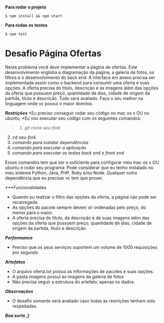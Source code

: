 __Para rodar o projeto__ 
```
$ npm install && npm start
```

__Para rodas os testes__
```
$ npm test
```

# Desafio Página Ofertas

Neste problema você deve implementar a página de ofertas.
Este desenvolvimento engloba a diagramação da página, a galeria de fotos, os filtros e o desenvolvimento do back end.
A interface em anexo precisa ser implementada assim como o backend para consumir uma oferta e suas opções.
A oferta precisa do titulo, descrição e as imagens além das opções da oferta que possuem preço, quantidade de dias, cidade de origem da partida, título e descrição.
Tudo será avaliado. Faça o seu melhor na linguagem onde vc possui o maior domínio.

***Restrições***
*Eu preciso conseguir rodar seu código no mac os x OU no ubuntu;
*Eu vou executar seu código com os seguintes comandos:

>1. *git clone seu-fork*
2. *cd seu-fork*
3. *comando para instalar dependências*
4. *comando para executar a aplicação*
5. *comando para executar os testes back end e front end*

Esses comandos tem que ser o suficiente para configurar meu mac os x OU ubuntu e rodar seu programa. Pode considerar que eu tenho instalado no meu sistema Python, Java, PHP, Ruby e/ou Node. Qualquer outra dependência que eu precisar vc tem que prover.

***Funcionalidades
* Quando eu realizar o filtro das opções da oferta, a página não pode ser recarregada.
* As opções do pacote sempre devem vir ordenadas pelo preço, do menor para o maior.
* A oferta precisa do titulo, da descrição e de suas imagens além das opções da oferta que possuem preço, quantidade de dias, cidade de origem da partida, título e descrição. 

***Performance***
* Preciso que os seus serviços suportem um volume de 1000 requisições por segundo

***Artefatos***
* O arquivo oferta.txt possui as informações de pacotes e suas opções.
* A pasta imagens possui as imagens da galeria de fotos
* Não precisa seguir a estrutura do artefato, apenas os dados.

***Observações***
* O desafio somente será avaliado caso todas as restrições tenham sido respeitadas.

***Boa sorte ;)***
